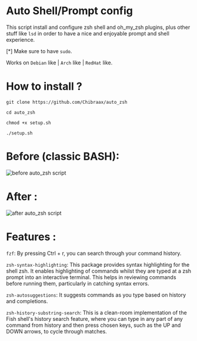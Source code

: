 # Auto Shell/Prompt config
This script install and configure zsh shell and oh_my_zsh plugins, plus other stuff like `lsd` in order to have a nice and enjoyable prompt and shell experience.

[*] Make sure to have `sudo`.

Works on `Debian` like | `Arch` like | `RedHat` like.

# How to install ? 

```git clone https://github.com/Chibraax/auto_zsh```

```cd auto_zsh```

```chmod +x setup.sh```

```./setup.sh```

# Before (classic BASH):

 <img src="images/1.png" alt="before auto_zsh script "> 

# After : 

 <img src="images/2.png" alt="after auto_zsh script "> 

 # Features :
  `fzf`: By pressing Ctrl + r, you can search through your command history.

  `zsh-syntax-highlighting`: This package provides syntax highlighting for the shell zsh. It enables highlighting of commands whilst they are typed at a zsh prompt into an interactive terminal. This helps in reviewing commands before running them, particularly in catching syntax errors.
  
  `zsh-autosuggestions`: It suggests commands as you type based on history and completions.
  
  `zsh-history-substring-search`: This is a clean-room implementation of the Fish shell's history search feature, where you can type in any part of any command from history and then press chosen keys, such as the UP and DOWN arrows, to cycle through matches.

